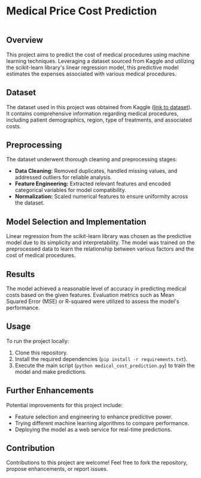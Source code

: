 # Medical Price Cost Prediction

<img scr="https://github.com/heistsergio/Medical-price-cost-prediction/blob/7bfb6d7dce9d0e1470e85cf74ad769dce17ec052/medical%20price%20cost%20prediction.jpeg" />

## Overview

This project aims to predict the cost of medical procedures using machine learning techniques. Leveraging a dataset sourced from Kaggle and utilizing the scikit-learn library's linear regression model, this predictive model estimates the expenses associated with various medical procedures.

## Dataset

The dataset used in this project was obtained from Kaggle ([link to dataset](https://www.kaggle.com/datasets/mirichoi0218/insurance/download?datasetVersionNumber=1)). It contains comprehensive information regarding medical procedures, including patient demographics, region, type of treatments, and associated costs.

## Preprocessing

The dataset underwent thorough cleaning and preprocessing stages:
- **Data Cleaning:** Removed duplicates, handled missing values, and addressed outliers for reliable analysis.
- **Feature Engineering:** Extracted relevant features and encoded categorical variables for model compatibility.
- **Normalization:** Scaled numerical features to ensure uniformity across the dataset.

## Model Selection and Implementation

Linear regression from the scikit-learn library was chosen as the predictive model due to its simplicity and interpretability. The model was trained on the preprocessed data to learn the relationship between various factors and the cost of medical procedures.

## Results

The model achieved a reasonable level of accuracy in predicting medical costs based on the given features. Evaluation metrics such as Mean Squared Error (MSE) or R-squared were utilized to assess the model's performance.

## Usage

To run the project locally:
1. Clone this repository.
2. Install the required dependencies (`pip install -r requirements.txt`).
3. Execute the main script (`python medical_cost_prediction.py`) to train the model and make predictions.

## Further Enhancements

Potential improvements for this project include:
- Feature selection and engineering to enhance predictive power.
- Trying different machine learning algorithms to compare performance.
- Deploying the model as a web service for real-time predictions.

## Contribution

Contributions to this project are welcome! Feel free to fork the repository, propose enhancements, or report issues.
